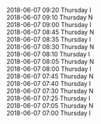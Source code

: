 2018-06-07 09:20 Thursday  I  
2018-06-07 09:10 Thursday  N  
2018-06-07 09:00 Thursday  I  
2018-06-07 08:45 Thursday  N  
2018-06-07 08:35 Thursday  I  
2018-06-07 08:30 Thursday  N  
2018-06-07 08:10 Thursday  I  
2018-06-07 08:05 Thursday  N  
2018-06-07 08:00 Thursday  I  
2018-06-07 07:45 Thursday  N  
2018-06-07 07:40 Thursday  I  
2018-06-07 07:30 Thursday  N  
2018-06-07 07:25 Thursday  I  
2018-06-07 07:05 Thursday  N  
2018-06-07 07:00 Thursday  I  
